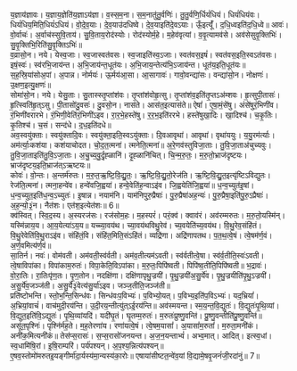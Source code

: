 

  
य॒ज्ञाय॑ज्ञावः। य॒ज्ञाय॒ज्ञेति॑य॒ज्ञाऽय॑ज्ञा। व॒स्स॒म॒ना। स॒म॒नातु॑तु॒र्वणिः॑। तु॒तु॒र्वणि॒र्धियं॑धियं। धियं॑धियंवः। धियं॑धिय॒मिति॒धियं॑ऽधियं। वो॒दे॒व॒याः। दे॒व॒याउ॑दधिष्वे। दे॒व॒याइति॑दे॒वऽयाः। ऊँ॒इत्यूँ॑। द॒धि॒ध्वइति॑द॒धि॒ध्वे॥ आवः॑। वो॒र्वाचः॑। अ॒र्वाच॑स्सुवि॒ताय॑। सु॒वि॒ताय॒रोद॑स्योः। रोद॑स्योर्म॒हे। म॒हेव॑वृत्यां। व॒वृ॒त्यामव॑से। अव॑सेसुवृ॒क्तिभिः॑। सु॒वृ॒क्तिभि॒रिति॑सु॒वृ॒क्तिऽभिः॑॥  
व॒व्रासो॒न। नये। येस्व॒जाः। स्व॒जास्वत॑वसः। स्व॒जाइति॑स्व॒ऽजाः। स्वत॑वस॒इषं॑। स्वत॑वस॒इति॒स्वऽत॑वसः। इषं॒स्वः॑। स्व॑रभि॒जाय॑न्त। अ॒भि॒जाय॑न्त॒धूत॑यः। अ॒भि॒जाय॒न्तेत्य॑भि॒ऽजाय॑न्त। धूत॑य॒इति॒धूत॑यः॥ स॒ह॒स्रि॒या॑सोअ॒पां। अ॒पान्न। नोर्मयः॑। ऊ॒र्मय॑आ॒सा। आ॒सागावः॑। गावो॒वन्द्या॑सः। वन्द्या॑सो॒न। नोक्षणः॑। उ॒क्षण॒इत्यु॒क्षणः॑॥  
सोमा॑सो॒न। नये। येसु॒ताः। सु॒तास्स्तृ॒प्तांश॑वः। तृ॒प्तांश॑वोहृ॒त्सु। तृ॒प्तांश॑व॒इति॑तृ॒प्तऽअ॑म्शवः। हृ॒त्सुपी॒तासः॑। हृ॒त्स्विति॑हृ॒त्ऽसु। पी॒तासो॑दु॒वसः॑। दु॒वसो॒न। नास॑ते। आस॑त॒इत्यास॑ते॥ ऐषां॑। ए॒षा॒मं॒से॑षु। अंसे॑षुरं॒भिणी॑व। रं॒भिणी॑वरारभे। रं॒भिणी॒वेति॑रं॒भिणी॑ऽइव। रा॒र॒भे॒हस्ते॑षु। र॒र॒भ॒इति॑ररभे। हस्ते॑षुखा॒दिः। खा॒दिश्च॑। च॒कृ॒तिः। कृ॒तिश्च॑। च॒सं। सन्द॑धे। द॒ध॒इति॑दधे॥  
अव॒स्वयु॑क्ताः। स्वयु॑क्तादि॒वः। स्वयु॑क्ता॒इति॒स्वऽयु॑क्ताः। दि॒वआवृथा॑। आवृथा॑। वृथा॑ययुः। य॒यु॒रम॑र्त्याः। अम॑र्त्याः॒कश॑या। कश॑याचोदत। चो॒द॒त॒त्मना॑। त्मनेति॒त्मना॑॥ अ॒रे॒णव॑स्तुविजा॒ताः। तु॒वि॒जा॒ताअ॑चुच्यवुः। तु॒वि॒जा॒ताइति॑तु॒वि॒ऽजा॒ताः। अ॒चु॒च्य॒वु॒र्दृ॒ह्ळानि॑। दृ॒ह्ळानि॑चित्। चि॒न्म॒रु॒तः॒। म॒रु॒तो॒भ्राज॑दृष्टयः। भ्राज॑दृष्टय॒इति॒भ्राज॑त्ऽऋष्टयः॥  
कोवः॑। वो॒न्तः। अ॒न्तर्म॑रुतः। म॒रु॒त॒ऋ॒ष्टि॒वि॒द्यु॒तः॒। ऋ॒ष्टि॒वि॒द्यु॒तो॒रेज॑ति। ऋ॒ष्टि॒वि॒द्यु॒त॒इत्यृ॑ष्टिऽविद्युतः। रेज॑ति॒त्मना॑। त्मना॒हन्वे॑व। हन्वे॑वजि॒ह्वया॑। हन्वे॒वेति॑ह॒न्वाऽइ॑व। जि॒ह्वयेति॑जि॒ह्वया॑॥ ध॒न्व॒च्युत॑इ॒षां। ध॒न्व॒च्युत॒इति॑ध॒न्व॒ऽच्युतः॑। इ॒षान्न। नयाम॑नि। याम॑निपुरु॒प्रैषाः॑। पु॒रु॒प्रैषा॑अह॒न्यः॑। पु॒रु॒प्रैषा॒इति॑पु॒रु॒ऽप्रैषाः॑। अ॒ह॒न्यो॒३॒॑न। नैत॑शः। एत॑श॒इत्येत॑शः॥ 6॥  
क्व॑स्वित्। स्वि॒द॒स्य। अ॒स्यरज॑सः। रज॑सोम॒हः। म॒हस्परं॑। परं॒क्व॑। क्वाव॑रं। अव॑रम्मरुतः। म॒रु॒तो॒यस्मि॑न्। यस्मि॑न्नाय॒य। आ॒य॒येत्या॑ऽय॒य॥ यच्च्या॒वय॑थ। च्या॒वय॑थविथु॒रेव॑। च्य॒वयेति॑च्य॒वय॑थ। वि॒थु॒रेव॒संहि॑तं। वि॒थु॒रेवेति॑वि॒थु॒राऽइ॑व। संहि॑तं॒वि। संहि॑त॒मिति॒संऽहि॑तं। व्यद्रि॑णा। अद्रि॑णापतथ। प॒त॒थ॒त्वे॒षं। त्वे॒षम॑र्ण॒वं। अ॒र्ण॒वमित्य॑र्ण॒वं॥  
सा॒तिर्न। नवः॑। वोम॑वती। अम॑वती॒स्व॑र्वती। अम॑व॒तीत्यम॑ऽवती। स्व॑र्वतीत्वे॒षा। स्व॑र्व॒तीति॒स्वः॑ऽवती। त्वे॒षाविपा॑का। विपा॑काम॒रुतः॑। विपा॒केति॒विऽपा॑का। म॒रु॒तः॒पिपि॑ष्वती। पिपि॑ष्व॒तीति॒पिपि॑ष्वती॥ भ॒द्रावः॑। वो॒रा॒तिः। रा॒तिःपृ॑ण॒तः। पृ॒ण॒तोन। नदक्षि॑णा। दक्षि॑णापृथु॒ज्रयी॑। पृ॒थु॒ज्रयी॑अ॒सु॒र्ये॑व। पृ॒थु॒ज्रयीति॑पृ॒थु॒ऽज्रयी॑। अ॒सु॒र्ये॑व॒जञ्ज॑ती। अ॒सु॒र्ये३॒॑वेत्य॑सु॒र्या॑ऽइव। जञ्ज॒तीति॒जञ्ज॑ती॥  
प्रति॑ष्टोभन्ति। स्तो॒भ॒न्ति॒सिन्ध॑वः। सिन्ध॑वःप॒विभ्यः॑। प॒विभ्यो॒यत्। प॒विभ्य॒इति॑प॒विऽभ्यः॑। यद॒भ्रियां॑। अ॒भ्रियां॒वाचं॑। वाच॑मुदी॒रय॑न्ति। उ॒दी॒रय॒न्तीत्यु॑त्ऽई॒रय॑न्ति॥ अव॑स्मयन्त। स्म॒य॒न्त॒वि॒द्युतः॑। वि॒द्युतः॑पृ॒थि॒व्यां। वि॒द्युत॒इति॑वि॒ऽद्युतः॑। पृ॒थि॒व्यांयदि॑। यदी॑घृ॒तं। घृ॒तम्म॒रुतः॑। म॒रुतः॑प्रुष्णु॒वन्ति॑। प्रु॒ष्णु॒वन्तीति॑प्रु॒ष्णु॒वन्ति॑॥  
असू॑त॒पृश्निः॑। पृश्नि॑र्मह॒ते। म॒ह॒तेरणा॑य। रणा॑यत्वे॒षं। त्वे॒षम॒यासां॑। अ॒यासां॑म॒रुतां॑। म॒रुता॒मनी॑कं। अनी॑क॒मित्यनी॑कं॥ तेस॑प्स॒रासः॑। स॒प्स॒रासो॑जनयन्त। अ॒ज॒न॒यन्ताभ्वं॑। अभ्व॒मात्। आदित्। इत्स्व॒धां। स्व॒धामि॑षि॒रां। इ॒षि॒राम्परि॑। पर्य॑पश्यन्। अ॒प॒श्य॒न्नित्य॑पश्यन्॥  
ए॒षव॒स्तोमो॑मरुतइ॒यङ्गीर्मा॑दा॒र्यस्य॑मा॒न्यस्य॑का॒रोः॥ एषाया॑सीष्टत॒न्वे॑व॒यां वि॒द्यामे॒षवृ॒जनं॑जी॒रदा॑नुं॥ 7॥  
